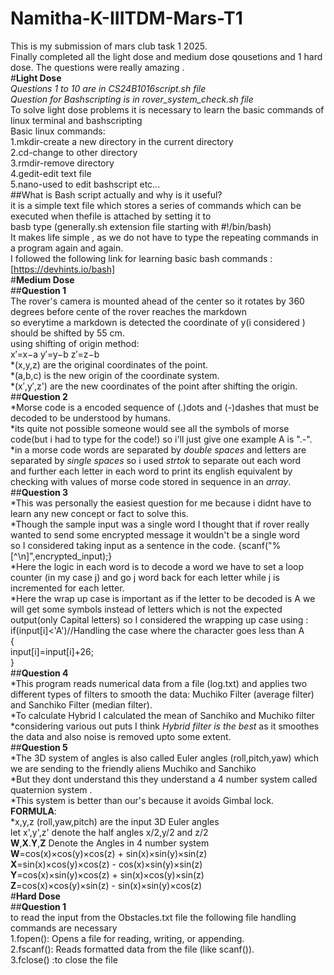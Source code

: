 # Namitha-K-IIITDM-Mars-T1
This is my submission of mars club task 1 2025.  
Finally completed all the light dose and medium dose qousetions and 1 hard dose. The questions were really amazing .  
#**Light Dose**  
*Questions 1 to 10 are in CS24B1016script.sh file*  
*Question for Bashscripting is in rover_system_check.sh file*  
To solve light dose problems it is necessary to learn the basic commands of linux terminal and bashscripting  
Basic linux commands:  
1.mkdir-create a new directory in the current directory  
2.cd-change to other directory  
3.rmdir-remove directory  
4.gedit-edit text file  
5.nano-used to edit bashscript etc...  
##What is Bash script actually and why is it useful?  
it is a simple text file which stores a series of commands which can be executed when thefile is attached by setting it to  
basb type (generally.sh extension file starting with #!/bin/bash)  
It makes life simple , as we do not have to type the repeating commands in a program again and again.  
I followed the following link for learning basic bash commands : [https://devhints.io/bash]  
#**Medium Dose**  
##**Question 1**  
The rover's camera is mounted ahead of the center so it rotates by 360 degrees before cente of the rover reaches the markdown  
so everytime a markdown is detected the coordinate of y(i considered ) should be shifted by 55 cm.  
using shifting of origin method:  
x′=x−a      y′=y−b      z′=z−b  
*(x,y,z) are the original coordinates of the point.  
*(a,b,c) is the new origin of the coordinate system.  
*(x′,y′,z') are the new coordinates of the point after shifting the origin.  
##**Question 2**  
*Morse code is a encoded sequence of (.)dots and (-)dashes that must be decoded to be understood by humans.  
*its quite not possible someone would see all the symbols of morse code(but i had to type for the code!) so i'll just give one example A is ".-".  
*in a morse code words are separated by *double spaces* and letters are separated by *single spaces* so i used *strtok* to separate out each word  
and further each letter in each word to print its english equivalent by checking with values of morse code stored in sequence in an *array*.  
##**Question 3**  
*This was personally the easiest question for me because i didnt have to learn any new concept or fact to solve this.   
*Though the sample input was a single word I thought that if rover really wanted to send some encrypted message it wouldn't be a single word  
so I considered taking input as a sentence in the code. {scanf("%[^\n]",encrypted_input);}  
*Here the logic in each word is to decode a word we have to set a loop counter (in my case j) and go j word back for each letter while j is 
incremented for each letter.  
*Here the wrap up case is important as if the letter to be decoded is A we will get some symbols instead of letters which is not the expected  
output(only Capital letters) so I considered the wrapping up case using :  
if(input[i]<'A')//Handling the case where the character goes less than A  
     {  
         input[i]=input[i]+26;  
     }  
##**Question 4**  
*This program reads numerical data from a file (log.txt) and applies two different types of filters to smooth the data: Muchiko Filter (average filter) and Sanchiko Filter (median filter).  
*To calculate Hybrid I calculated the mean of Sanchiko and Muchiko filter  
*considering various out puts I think *Hybrid filter is the best* as it smoothes the data and also noise is removed upto some extent.  
##**Question 5**  
*The 3D system of angles is also called Euler angles (roll,pitch,yaw) which we are sending to the friendly aliens Muchiko and Sanchiko  
*But they dont understand this they understand a 4 number system called quaternion system .  
*This system is better than our's because it avoids Gimbal lock.  
**FORMULA**:  
*x,y,z (roll,yaw,pitch) are the input 3D Euler angles  
let x',y',z' denote the half angles x/2,y/2 and z/2  
**W**,**X**.**Y**,**Z** Denote the Angles in 4 number system  
**W**=cos(x)×cos(y)×cos(z) + sin(x)×sin(y)×sin(z)  
**X**=sin(x)×cos(y)×cos(z) - cos(x)×sin(y)×sin(z)  
**Y**=cos(x)×sin(y)×cos(z) + sin(x)×cos(y)×sin(z)  
**Z**=cos(x)×cos(y)×sin(z) - sin(x)×sin(y)×cos(z)  
#**Hard Dose**  
##**Question 1**  
to read the input from the Obstacles.txt file the following file handling commands are necessary  
1.fopen(): Opens a file for reading, writing, or appending.  
2.fscanf(): Reads formatted data from the file (like scanf()).  
3.fclose() :to close the file  





 
